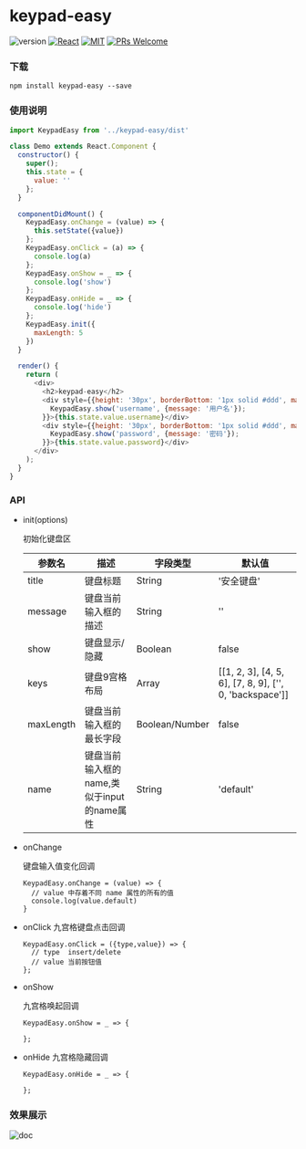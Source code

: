 # keypad-easy

![version](https://img.shields.io/badge/version-v1.0.0-brightgreen.svg?style=flat-square) [![React](https://img.shields.io/badge/react-16.x.x-brightgreen.svg?style=flat-square)](https://github.com/facebook/react) [![MIT](https://img.shields.io/dub/l/vibe-d.svg?style=flat-square)](http://opensource.org/licenses/MIT) [![PRs Welcome](https://img.shields.io/badge/PRs-welcome-brightgreen.svg?style=flat-square)](https://reactjs.org/docs/how-to-contribute.html#your-first-pull-request)

### 下载
```
npm install keypad-easy --save
```

### 使用说明
```javascript
import KeypadEasy from '../keypad-easy/dist'

class Demo extends React.Component {
  constructor() {
    super();
    this.state = {
      value: ''
    };
  }

  componentDidMount() {
    KeypadEasy.onChange = (value) => {
      this.setState({value})
    };
    KeypadEasy.onClick = (a) => {
      console.log(a)
    };
    KeypadEasy.onShow = _ => {
      console.log('show')
    };
    KeypadEasy.onHide = _ => {
      console.log('hide')
    };
    KeypadEasy.init({
      maxLength: 5
    })
  }

  render() {
    return (
      <div>
        <h2>keypad-easy</h2>
        <div style={{height: '30px', borderBottom: '1px solid #ddd', margin: '10px'}} onClick={_ => {
          KeypadEasy.show('username', {message: '用户名'});
        }}>{this.state.value.username}</div>
        <div style={{height: '30px', borderBottom: '1px solid #ddd', margin: '10px'}} onClick={_ => {
          KeypadEasy.show('password', {message: '密码'});
        }}>{this.state.value.password}</div>
      </div>
    );
  }
}
```

### API

* init(options)

  初始化键盘区

  |参数名|描述|字段类型|默认值|
  |--|--|--|--|
  |title|键盘标题|String|'安全键盘'|
  |message|键盘当前输入框的描述|String|''|
  |show|键盘显示/隐藏|Boolean|false|
  |keys|键盘9宫格布局|Array|[[1, 2, 3], [4, 5, 6], [7, 8, 9], ['', 0, 'backspace']]|
  |maxLength|键盘当前输入框的最长字段|Boolean/Number|false|
  |name|键盘当前输入框的name,类似于input的name属性|String|'default'|

* onChange

  键盘输入值变化回调
  ```
  KeypadEasy.onChange = (value) => {
    // value 中存着不同 name 属性的所有的值
    console.log(value.default)
  }
  ```
  
* onClick
  九宫格键盘点击回调
  ```
  KeypadEasy.onClick = ({type,value}) => {
    // type  insert/delete
    // value 当前按钮值
  };
  ```
  
* onShow

  九宫格唤起回调
  ```
  KeypadEasy.onShow = _ => {
    
  };
  ```
  
* onHide
  九宫格隐藏回调
  ```
  KeypadEasy.onHide = _ => {
    
  };
  ```
  
### 效果展示
![doc](https://user-images.githubusercontent.com/47963826/53787066-928e9300-3f58-11e9-967a-9e35253708be.png)


